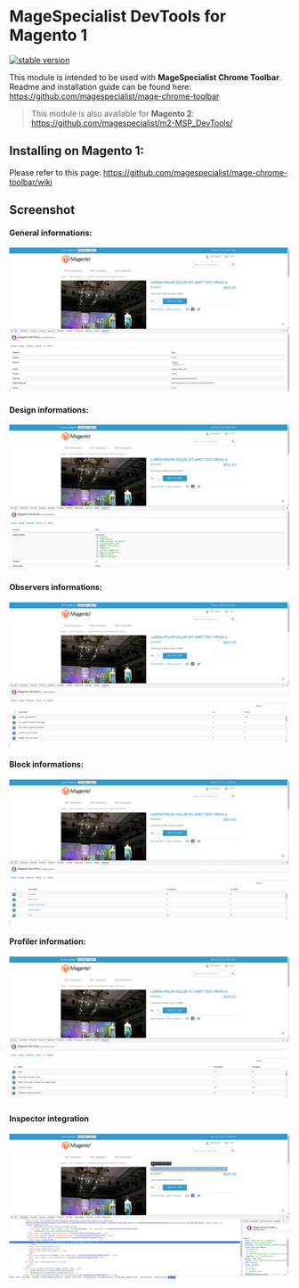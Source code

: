 # MageSpecialist DevTools for Magento 1

[![stable version](https://img.shields.io/badge/stable%20version-0.1.16-blue.svg?style=flat-square)](https://github.com/magespecialist/m1-MSP_DevTools/releases)

This module is intended to be used with **MageSpecialist Chrome Toolbar**.<br />
Readme and installation guide can be found here: https://github.com/magespecialist/mage-chrome-toolbar

> This module is also available for **Magento 2**: https://github.com/magespecialist/m2-MSP_DevTools/

## Installing on Magento 1:
Please refer to this page: https://github.com/magespecialist/mage-chrome-toolbar/wiki

## Screenshot

#### General informations:
[![general](screenshoots/m1-general-tab.png)](screenshoots/m1-general-tab.png)

#### Design informations: 
[![design](screenshoots/m1-design-tab.png)](screenshoots/m1-design-tab.png)

#### Observers informations:
[![observers](screenshoots/m1-observers-tab.png)](screenshoots/m1-observers-tab.png)

#### Block informations:
[![block](screenshoots/m1-blocks-tab.png)](screenshoots/m1-blocks-tab.png)

#### Profiler information:
[![profiler](screenshoots/m1-profiler-tab.png)](screenshoots/m1-profiler-tab.png)

#### Inspector integration
[![inspector](screenshoots/m1-inspector-tab.png)](screenshoots/m1-inspector-tab.png)
